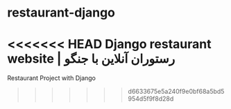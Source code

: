 # restaurant-django
<<<<<<< HEAD
Django restaurant website | رستوران آنلاین با جنگو
=======
Restaurant Project with Django
>>>>>>> d6633675e5a240f9e0bf68a5bd5954d5f9f8d28d
